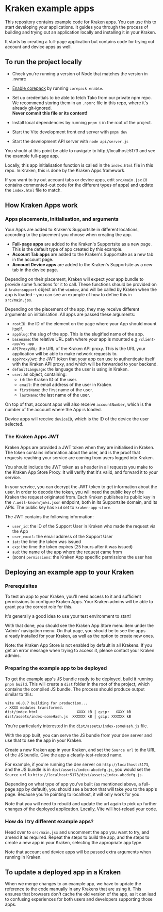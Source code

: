 # Kraken example apps

This repository contains example code for Kraken apps. You can use this to start
developing your applications. It guides you through the process of building
and trying out an application locally and installing it in your Kraken.

It starts by creating a full-page application but contains code for trying out
account and device apps as well.

## To run the project locally

- Check you're running a version of Node that matches the version in .nvmrc

- [Enable corepack](https://github.com/nodejs/corepack) by running
  `corepack enable`.

- Set up credentials to be able to fetch Tako from our private npm repo.
  We recommend storing them in an `.npmrc` file in this repo, where it's already
  git-ignored.  
  **Never commit this file or its content!**

- Install local dependencies by running `pnpm i` in the root of the project.

- Start the Vite development front end server with `pnpm dev`

- Start the development API server with `node api/server.js`

You should at this point be able to navigate to http://localhost:5173 and see
the example full-page app.

Locally, this app initialisation function is called in the `index.html` file
in this repo. In Kraken, this is done by the Kraken Apps framework.

If you want to try out account tabs or device apps, edit `src/main.jsx`
(it contains commented-out code for the different types of apps)
and update the `index.html` file to match.

## How Kraken Apps work

### Apps placements, initialisation, and arguments

Your Apps are added to Kraken's Supportsite in different locations, according
to the placement you choose when creating the app.

- **Full-page apps** are added to the Kraken's Supportsite as a new page.
  This is the default type of app created by this example.
- **Account Tab apps** are added to the Kraken's Supportsite as a new tab
  in the account page.
- **Account Device apps** are added to the Kraken's Supportsite as a new tab
  in the device page.

Depending on their placement, Kraken will expect your app bundle to provide
some functions for it to call. These functions should be provided on a 
`krakensupport` object on the `window`, and will be called by Kraken when the
app is loaded - you can see an example of how to define this in `src/main.jsx`.

Depending on the placement of the app, they may receive different arguments on
initialisation.  All apps are passed these arguments:
- `rootID`: the ID of the element on the page where your App should mount 
  itself.
- `appSlug`: the slug of the app. This is the slugified name of the app.
- `basename`: the relative URL path where your app is mounted e.g `/client-app/my-app`
- `APIProxyURL`: the URL of the Kraken API proxy. This is the URL your 
  application will be able to make network requests to.
- `appProxyJwt`: the JWT token that your app can use to authenticate
  itself with the Kraken API proxy, and which will be forwarded to your backend.
- `defaultLanguage`: the language the user is using in Kraken.
- `user`: an object, containing:
  - `id`: the Kraken ID of the user.
  - `email`: the email address of the user in Kraken.
  - `firstName`: the first name of the user.
  - `lastName`: the last name of the user.

On top of that, account apps will also receive `accountNumber`, which is the
number of the account where the App is loaded.

Device apps will receive `deviceID`, which is the ID of the device the user
selected.

### The Kraken Apps JWT

Kraken Apps are provided a JWT token when they are initialised in Kraken.
The token contains information about the user, and is the proof that requests
reaching your service are coming from users logged into Kraken.

You should include the JWT token as a header in all requests you make to the
Kraken App Store Proxy. It will verify that it's valid, and forward it to your
service.

In your service, you can decrypt the JWT token to get information about the 
user.
In order to decode the token, you will need the public key of the Kraken the
request originated from. Each Kraken publishes its public key in the
`/.well-known/jwks.json` endpoint, both in its Supportsite domain, and its APIs.
The public key has `kid` set to `kraken-app-store`.

The JWT contains the following information:
- `user_id`: the ID of the Support User in Kraken who made the request via 
  the App
- `user_email`: the email address of the Support User
- `iat`: the time the token was issued
- `exp`: the time the token expires (25 hours after it was issued)
- `aud`: the name of the app where the request came from
- (soon) `permissions`: the Kraken App specific permissions the user has

## Deploying an example app to your Kraken

### Prerequisites

To test an app to your Kraken, you'll need access to it and sufficient
permissions to configure Kraken Apps.
Your Kraken admins will be able to grant you the correct role for this.

It's generally a good idea to use your test environment to start!

With that done, you should see the Kraken App Store menu item under the 'Admin'
navigation menu. On that page, you should be to see the apps already
installed for your Kraken, as well as the option to create new ones.

Note: the Kraken App Store is not enabled by default in all Krakens. If you get
an error message when trying to access it, please contact your Kraken admins.

### Preparing the example app to be deployed

To get the example app's JS bundle ready to be deployed, build it running
`pnpm build`.
This will create a `dist` folder in the root of the project, which contains
the compiled JS bundle. The process should produce output similar to this:

```bash
vite v6.0.7 building for production...
✓ XXXX modules transformed.
dist/index.html                  XXXX kB │ gzip:   XXXX kB
dist/assets/index-someHash.js  XXXXXX kB │ gzip: XXXXXX kB
```

You're particularly interested in the `dist/assets/index-someHash.js` file.

With the app built, you can serve the JS bundle from your dev server and use
that to see the app in your Kraken.

Create a new Kraken app in your Kraken, and set the `Source url` to
the URL of the JS bundle. Give the app a clearly-test-related name.

For example, if you're running the dev server on
`http://localhost:5173`, and the JS bundle is in `dist/assets/index-abcdefg.js`,
you would set the `Source url` to
`http://localhost:5173/dist/assets/index-abcdefg.js`.

Depending on what type of app you've built (as mentioned above, a full-page
app by default), you should see a button that will take you to the app's page.
Because you're pointing to localhost, it will only work for you.

Note that you will need to rebuild and update the url again to pick up further
changes of the deployed application. Locally, Vite will hot-reload your code.

### How do I try different example apps?

Head over to `src/main.jsx` and uncomment the app you want to try, and amend it
as required.
Repeat the steps to build the app, and the steps to create a new app in your
Kraken, selecting the appropriate app type.

Note that account and device apps will be passed extra arguments when running in
Kraken.

## To update a deployed app in a Kraken

When we merge changes to an example app, we have to update the reference to the
code manually in any Krakens that are using it. This ensures that browsers don't
cache the old version of the app, as it can lead to confusing experiences
for both users and developers supporting those apps.
